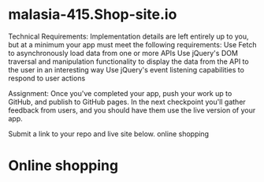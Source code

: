 # malasia-415.Shop-site.io
   Technical Requirements: Implementation details are left entirely up to you, but at a minimum your app must meet the        following requirements:
Use Fetch to asynchronously load data from one or more APIs Use jQuery's DOM traversal and manipulation functionality to    display the data from the API to the user in an interesting way Use jQuery's event listening capabilities to respond to  user actions

Assignment: Once you've completed your app, push your work up to GitHub, and publish to GitHub pages. In the next checkpoint you'll gather feedback from users, and you should have them use the live version of your app.

Submit a link to your repo and live site below. online shopping

# Online shopping 
